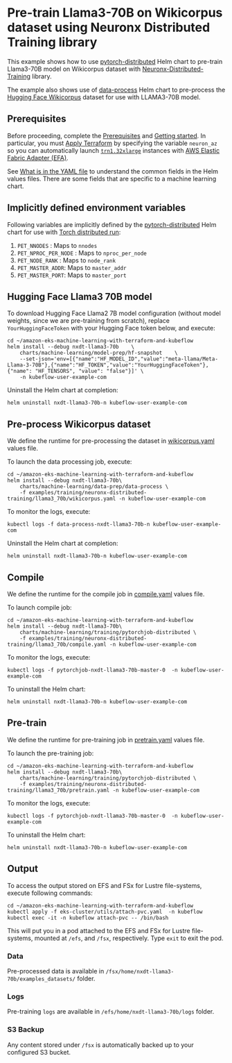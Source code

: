 # Pre-train Llama3-70B on Wikicorpus dataset using Neuronx Distributed Training library

This example shows how to use [pytorch-distributed](../../../charts/machine-learning/training/pytorchjob-elastic/Chart.yaml) Helm chart to pre-train Llama3-70B model on Wikicorpus dataset with [Neuronx-Distributed-Training](https://github.com/aws-neuron/neuronx-distributed-training) library. 

The example also shows use of [data-process](../../../charts/machine-learning/data-prep/data-process/Chart.yaml) Helm chart to pre-process the [Hugging Face Wikicorpus](https://huggingface.co/datasets/wikicorpus) dataset for use with LLAMA3-70B model.

## Prerequisites

Before proceeding, complete the [Prerequisites](../../../../README.md#prerequisites) and [Getting started](../../../../README.md#getting-started). In particular, you must [Apply Terraform](../../../../README.md#apply-terraform) by specifying the variable `neuron_az` so you can automatically launch [`trn1.32xlarge`](https://aws.amazon.com/ec2/instance-types/trn1/) instances with [AWS Elastic Fabric Adapter (EFA)](https://aws.amazon.com/hpc/efa/).

See [What is in the YAML file](../../../../README.md#yaml-recipes) to understand the common fields in the Helm values files. There are some fields that are specific to a machine learning chart.


## Implicitly defined environment variables

Following variables are implicitly defined by the [pytorch-distributed](../../../charts/machine-learning/training/pytorchjob-distributed/Chart.yaml) Helm chart for use with [Torch distributed run](https://github.com/pytorch/pytorch/blob/main/torch/distributed/run.py):

1. `PET_NNODES` : Maps to `nnodes`
2. `PET_NPROC_PER_NODE` : Maps to `nproc_per_node` 
3. `PET_NODE_RANK` : Maps to `node_rank` 
4. `PET_MASTER_ADDR`: Maps to `master_addr` 
5. `PET_MASTER_PORT`: Maps to `master_port`


## Hugging Face Llama3 70B model

To download Hugging Face Llama2 7B model configuration (without model weights, since we are pre-training from scratch), replace `YourHuggingFaceToken` with your Hugging Face token below, and execute:

    cd ~/amazon-eks-machine-learning-with-terraform-and-kubeflow
    helm install --debug nxdt-llama3-70b    \
        charts/machine-learning/model-prep/hf-snapshot    \
        --set-json='env=[{"name":"HF_MODEL_ID","value":"meta-llama/Meta-Llama-3-70B"},{"name":"HF_TOKEN","value":"YourHuggingFaceToken"},{"name": "HF_TENSORS", "value": "false"}]' \
        -n kubeflow-user-example-com


Uninstall the Helm chart at completion:

    helm uninstall nxdt-llama3-70b-n kubeflow-user-example-com

## Pre-process Wikicorpus dataset

We define the runtime for pre-processing the dataset in [wikicorpus.yaml](./wikicorpus.yaml) values file. 

To launch the data processing job, execute:

    cd ~/amazon-eks-machine-learning-with-terraform-and-kubeflow
    helm install --debug nxdt-llama3-70b\
        charts/machine-learning/data-prep/data-process \
        -f examples/training/neuronx-distributed-training/llama3_70b/wikicorpus.yaml -n kubeflow-user-example-com

To monitor the logs, execute:

    kubectl logs -f data-process-nxdt-llama3-70b-n kubeflow-user-example-com

Uninstall the Helm chart at completion:

    helm uninstall nxdt-llama3-70b-n kubeflow-user-example-com

## Compile

We define the runtime for the compile job in [compile.yaml](./compile.yaml) values file. 

To launch compile job:

    cd ~/amazon-eks-machine-learning-with-terraform-and-kubeflow
    helm install --debug nxdt-llama3-70b\
        charts/machine-learning/training/pytorchjob-distributed \
        -f examples/training/neuronx-distributed-training/llama3_70b/compile.yaml -n kubeflow-user-example-com

To monitor the logs, execute:

    kubectl logs -f pytorchjob-nxdt-llama3-70b-master-0  -n kubeflow-user-example-com

To uninstall the Helm chart:

    helm uninstall nxdt-llama3-70b-n kubeflow-user-example-com

## Pre-train

We define the runtime for pre-training job in [pretrain.yaml](./pretrain.yaml) values file. 

To launch the pre-training job:

    cd ~/amazon-eks-machine-learning-with-terraform-and-kubeflow
    helm install --debug nxdt-llama3-70b\
        charts/machine-learning/training/pytorchjob-distributed \
        -f examples/training/neuronx-distributed-training/llama3_70b/pretrain.yaml -n kubeflow-user-example-com

To monitor the logs, execute:

    kubectl logs -f pytorchjob-nxdt-llama3-70b-master-0  -n kubeflow-user-example-com

To uninstall the Helm chart:

    helm uninstall nxdt-llama3-70b-n kubeflow-user-example-com

## Output

To access the output stored on EFS and FSx for Lustre file-systems, execute following commands:

    cd ~/amazon-eks-machine-learning-with-terraform-and-kubeflow
    kubectl apply -f eks-cluster/utils/attach-pvc.yaml  -n kubeflow
    kubectl exec -it -n kubeflow attach-pvc -- /bin/bash


This will put you in a pod attached to the  EFS and FSx for Lustre file-systems, mounted at `/efs`, and `/fsx`, respectively. Type `exit` to exit the pod.

### Data

Pre-processed data is available in `/fsx/home/nxdt-llama3-70b/examples_datasets/` folder.

### Logs

Pre-training `logs` are available in `/efs/home/nxdt-llama3-70b/logs` folder. 

### S3 Backup

Any content stored under `/fsx` is automatically backed up to your configured S3 bucket.
